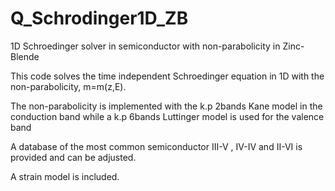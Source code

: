 # Q_Schrodinger1D_ZB
1D Schroedinger solver in semiconductor with non-parabolicity in Zinc-Blende

This code solves the time independent Schroedinger equation in 1D with the non-parabolicity, m=m(z,E).

The non-parabolicity is implemented with the k.p 2bands Kane model in the conduction band while a k.p 6bands Luttinger model is used for the valence band

A database of the most common semiconductor III-V , IV-IV and II-VI is provided and can be adjusted.

A strain model is included.
